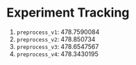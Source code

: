 # Experiment Tracking

1. `preprocess_v1`: 478.7590084
2. `preprocess_v2`: 478.850734
3. `preprocess_v3`: 478.6547567
4. `preprocess_v4`: 478.3430195

